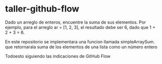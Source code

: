 # taller-github-flow

Dado un arreglo de enteros, encuentre la suma de sus elementos.
Por ejemplo, para el arreglo ar = [1, 2, 3], el resultado debe ser 6,
dado que 1 + 2 + 3 = 6.

En este repositorio se implementara una funcion llamada simpleArraySum. que retornarala suma de los elementos de una lista como un número entero

Todoesto siguiendo las indicaciones de GitHub Flow
